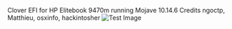 Clover EFI for HP Elitebook 9470m running Mojave 10.14.6 Credits ngoctp, Matthieu, osxinfo, hackintosher
![Test Image](https://imgur.com/CnnoGkO)
